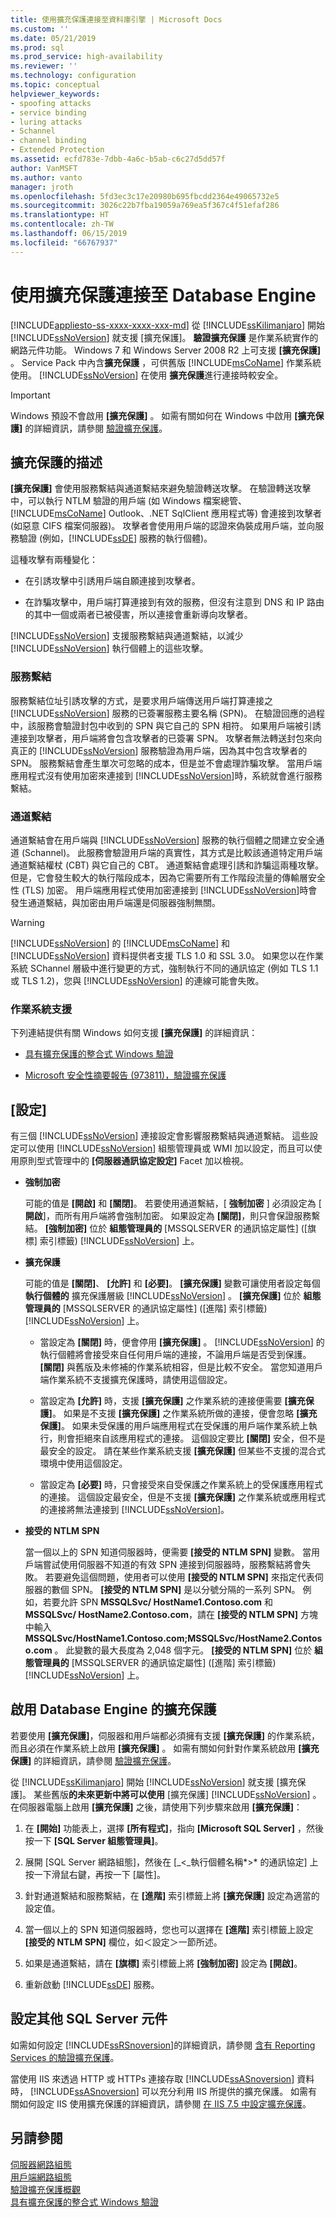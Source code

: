 ```yaml
---
title: 使用擴充保護連接至資料庫引擎 | Microsoft Docs
ms.custom: ''
ms.date: 05/21/2019
ms.prod: sql
ms.prod_service: high-availability
ms.reviewer: ''
ms.technology: configuration
ms.topic: conceptual
helpviewer_keywords:
- spoofing attacks
- service binding
- luring attacks
- Schannel
- channel binding
- Extended Protection
ms.assetid: ecfd783e-7dbb-4a6c-b5ab-c6c27d5dd57f
author: VanMSFT
ms.author: vanto
manager: jroth
ms.openlocfilehash: 5fd3ec3c17e20980b695fbcdd2364e49065732e5
ms.sourcegitcommit: 3026c22b7fba19059a769ea5f367c4f51efaf286
ms.translationtype: HT
ms.contentlocale: zh-TW
ms.lasthandoff: 06/15/2019
ms.locfileid: "66767937"
---
```

# <a name="connect-to-the-database-engine-using-extended-protection"></a>使用擴充保護連接至 Database Engine
[!INCLUDE[appliesto-ss-xxxx-xxxx-xxx-md](../../includes/appliesto-ss-xxxx-xxxx-xxx-md.md)]
  從 [!INCLUDE[ssKilimanjaro](../../includes/sskilimanjaro-md.md)] 開始 [!INCLUDE[ssNoVersion](../../includes/ssnoversion-md.md)] 就支援 [擴充保護]。 **驗證擴充保護** 是作業系統實作的網路元件功能。 Windows 7 和 Windows Server 2008 R2 上可支援 **[擴充保護]** 。 Service Pack 中內含**擴充保護** ，可供舊版 [!INCLUDE[msCoName](../../includes/msconame-md.md)] 作業系統使用。 [!INCLUDE[ssNoVersion](../../includes/ssnoversion-md.md)] 在使用 **擴充保護**進行連接時較安全。  
  
> [!IMPORTANT]  
> Windows 預設不會啟用 **[擴充保護]** 。 如需有關如何在 Windows 中啟用 **[擴充保護]** 的詳細資訊，請參閱 [驗證擴充保護](/dotnet/framework/wcf/feature-details/extended-protection-for-authentication-overview)。
  
## <a name="description-of-extended-protection"></a>擴充保護的描述  
 **[擴充保護]** 會使用服務繫結與通道繫結來避免驗證轉送攻擊。 在驗證轉送攻擊中，可以執行 NTLM 驗證的用戶端 (如 Windows 檔案總管、 [!INCLUDE[msCoName](../../includes/msconame-md.md)] Outlook、.NET SqlClient 應用程式等) 會連接到攻擊者 (如惡意 CIFS 檔案伺服器)。 攻擊者會使用用戶端的認證來偽裝成用戶端，並向服務驗證 (例如，[!INCLUDE[ssDE](../../includes/ssde-md.md)] 服務的執行個體)。  
  
 這種攻擊有兩種變化：  
  
-   在引誘攻擊中引誘用戶端自願連接到攻擊者。  
  
-   在詐騙攻擊中，用戶端打算連接到有效的服務，但沒有注意到 DNS 和 IP 路由的其中一個或兩者已被侵害，所以連接會重新導向攻擊者。  
  
 [!INCLUDE[ssNoVersion](../../includes/ssnoversion-md.md)] 支援服務繫結與通道繫結，以減少 [!INCLUDE[ssNoVersion](../../includes/ssnoversion-md.md)] 執行個體上的這些攻擊。  
  
### <a name="service-binding"></a>服務繫結  
 服務繫結位址引誘攻擊的方式，是要求用戶端傳送用戶端打算連接之 [!INCLUDE[ssNoVersion](../../includes/ssnoversion-md.md)] 服務的已簽署服務主要名稱 (SPN)。 在驗證回應的過程中，該服務會驗證封包中收到的 SPN 與它自己的 SPN 相符。 如果用戶端被引誘連接到攻擊者，用戶端將會包含攻擊者的已簽署 SPN。 攻擊者無法轉送封包來向真正的 [!INCLUDE[ssNoVersion](../../includes/ssnoversion-md.md)] 服務驗證為用戶端，因為其中包含攻擊者的 SPN。 服務繫結會產生單次可忽略的成本，但是並不會處理詐騙攻擊。 當用戶端應用程式沒有使用加密來連接到 [!INCLUDE[ssNoVersion](../../includes/ssnoversion-md.md)]時，系統就會進行服務繫結。  
  
### <a name="channel-binding"></a>通道繫結  
 通道繫結會在用戶端與 [!INCLUDE[ssNoVersion](../../includes/ssnoversion-md.md)] 服務的執行個體之間建立安全通道 (Schannel)。 此服務會驗證用戶端的真實性，其方式是比較該通道特定用戶端通道繫結權杖 (CBT) 與它自己的 CBT。 通道繫結會處理引誘和詐騙這兩種攻擊。 但是，它會發生較大的執行階段成本，因為它需要所有工作階段流量的傳輸層安全性 (TLS) 加密。 用戶端應用程式使用加密連接到 [!INCLUDE[ssNoVersion](../../includes/ssnoversion-md.md)]時會發生通道繫結，與加密由用戶端還是伺服器強制無關。  
  
> [!WARNING]  
>  [!INCLUDE[ssNoVersion](../../includes/ssnoversion-md.md)] 的 [!INCLUDE[msCoName](../../includes/msconame-md.md)] 和 [!INCLUDE[ssNoVersion](../../includes/ssnoversion-md.md)] 資料提供者支援 TLS 1.0 和 SSL 3.0。 如果您以在作業系統 SChannel 層級中進行變更的方式，強制執行不同的通訊協定 (例如 TLS 1.1 或 TLS 1.2)，您與 [!INCLUDE[ssNoVersion](../../includes/ssnoversion-md.md)] 的連線可能會失敗。  
  
### <a name="operating-system-support"></a>作業系統支援  
 下列連結提供有關 Windows 如何支援 **[擴充保護]** 的詳細資訊：  
  
-   [具有擴充保護的整合式 Windows 驗證](https://msdn.microsoft.com/library/dd639324.aspx)  
  
-   [Microsoft 安全性摘要報告 (973811)，驗證擴充保護](/security-updates/SecurityAdvisories/2009/973811)
  
## <a name="settings"></a>[設定]  
 有三個 [!INCLUDE[ssNoVersion](../../includes/ssnoversion-md.md)] 連接設定會影響服務繫結與通道繫結。 這些設定可以使用 [!INCLUDE[ssNoVersion](../../includes/ssnoversion-md.md)] 組態管理員或 WMI 加以設定，而且可以使用原則型式管理中的 **[伺服器通訊協定設定]** Facet 加以檢視。  
  
-   **強制加密**  
  
     可能的值是 **[開啟]** 和 **[關閉]**。 若要使用通道繫結，[ **強制加密** ] 必須設定為 [ **開啟**]，而所有用戶端將會強制加密。 如果設定為 **[關閉]**，則只會保證服務繫結。 **[強制加密]** 位於 **組態管理員的** [MSSQLSERVER 的通訊協定屬性] ([旗標] 索引標籤) [!INCLUDE[ssNoVersion](../../includes/ssnoversion-md.md)] 上。  
  
-   **擴充保護**  
  
     可能的值是 **[關閉]**、 **[允許]** 和 **[必要]**。 **[擴充保護]** 變數可讓使用者設定每個 **執行個體的** 擴充保護層級 [!INCLUDE[ssNoVersion](../../includes/ssnoversion-md.md)] 。 **[擴充保護]** 位於 **組態管理員的** [MSSQLSERVER 的通訊協定屬性] ([進階] 索引標籤) [!INCLUDE[ssNoVersion](../../includes/ssnoversion-md.md)] 上。  
  
    -   當設定為 **[關閉]** 時，便會停用 **[擴充保護]** 。 [!INCLUDE[ssNoVersion](../../includes/ssnoversion-md.md)] 的執行個體將會接受來自任何用戶端的連接，不論用戶端是否受到保護。 **[關閉]** 與舊版及未修補的作業系統相容，但是比較不安全。 當您知道用戶端作業系統不支援擴充保護時，請使用這個設定。  
  
    -   當設定為 **[允許]** 時，支援 **[擴充保護]** 之作業系統的連接便需要 **[擴充保護]**。 如果是不支援 **[擴充保護]** 之作業系統所做的連接，便會忽略 **[擴充保護]**。 如果未受保護的用戶端應用程式在受保護的用戶端作業系統上執行，則會拒絕來自該應用程式的連接。 這個設定要比 **[關閉]** 安全，但不是最安全的設定。 請在某些作業系統支援 **[擴充保護]** 但某些不支援的混合式環境中使用這個設定。  
  
    -   當設定為 **[必要]** 時，只會接受來自受保護之作業系統上的受保護應用程式的連接。 這個設定最安全，但是不支援 **[擴充保護]** 之作業系統或應用程式的連接將無法連接到 [!INCLUDE[ssNoVersion](../../includes/ssnoversion-md.md)]。  
  
-   **接受的 NTLM SPN**  
  
     當一個以上的 SPN 知道伺服器時，便需要 **[接受的 NTLM SPN]** 變數。 當用戶端嘗試使用伺服器不知道的有效 SPN 連接到伺服器時，服務繫結將會失敗。 若要避免這個問題，使用者可以使用 **[接受的 NTLM SPN]** 來指定代表伺服器的數個 SPN。 **[接受的 NTLM SPN]** 是以分號分隔的一系列 SPN。 例如，若要允許 SPN **MSSQLSvc/ HostName1.Contoso.com** 和 **MSSQLSvc/ HostName2.Contoso.com**，請在 **[接受的 NTLM SPN]** 方塊中輸入 **MSSQLSvc/HostName1.Contoso.com;MSSQLSvc/HostName2.Contoso.com** 。 此變數的最大長度為 2,048 個字元。 **[接受的 NTLM SPN]** 位於 **組態管理員的** [MSSQLSERVER 的通訊協定屬性] ([進階] 索引標籤) [!INCLUDE[ssNoVersion](../../includes/ssnoversion-md.md)] 上。  
  
## <a name="enabling-extended-protection-for-the-database-engine"></a>啟用 Database Engine 的擴充保護  
 若要使用 **[擴充保護]**，伺服器和用戶端都必須擁有支援 **[擴充保護]** 的作業系統，而且必須在作業系統上啟用 **[擴充保護]** 。 如需有關如何針對作業系統啟用 **[擴充保護]** 的詳細資訊，請參閱 [驗證擴充保護](/dotnet/framework/wcf/feature-details/extended-protection-for-authentication-overview)。  
  
 從 [!INCLUDE[ssKilimanjaro](../../includes/sskilimanjaro-md.md)] 開始 [!INCLUDE[ssNoVersion](../../includes/ssnoversion-md.md)] 就支援 [擴充保護]。 某些舊版**的未來更新中將可以使用** [擴充保護] [!INCLUDE[ssNoVersion](../../includes/ssnoversion-md.md)] 。 在伺服器電腦上啟用 **[擴充保護]** 之後，請使用下列步驟來啟用 **[擴充保護]**：  
  
1.  在 **[開始]** 功能表上，選擇 **[所有程式]**，指向 **[Microsoft SQL Server]** ，然後按一下 **[SQL Server 組態管理員]**。  
  
2.  展開 [SQL Server 網路組態]，然後在 [_\<_執行個體名稱*>* 的通訊協定] 上按一下滑鼠右鍵，再按一下 [屬性]。  
  
3.  針對通道繫結和服務繫結，在 **[進階]** 索引標籤上將 **[擴充保護]** 設定為適當的設定值。  
  
4.  當一個以上的 SPN 知道伺服器時，您也可以選擇在 **[進階]** 索引標籤上設定 **[接受的 NTLM SPN]** 欄位，如＜設定＞一節所述。  
  
5.  如果是通道繫結，請在 **[旗標]** 索引標籤上將 **[強制加密]** 設定為 **[開啟]**。  
  
6.  重新啟動 [!INCLUDE[ssDE](../../includes/ssde-md.md)] 服務。  
  
## <a name="configuring-other-sql-server-components"></a>設定其他 SQL Server 元件  
 如需如何設定 [!INCLUDE[ssRSnoversion](../../includes/ssrsnoversion-md.md)]的詳細資訊，請參閱 [含有 Reporting Services 的驗證擴充保護](../../reporting-services/security/extended-protection-for-authentication-with-reporting-services.md)。  
  
 當使用 IIS 來透過 HTTP 或 HTTPs 連接存取 [!INCLUDE[ssASnoversion](../../includes/ssasnoversion-md.md)] 資料時， [!INCLUDE[ssASnoversion](../../includes/ssasnoversion-md.md)] 可以充分利用 IIS 所提供的擴充保護。 如需有關如何設定 IIS 使用擴充保護的詳細資訊，請參閱 [在 IIS 7.5 中設定擴充保護](https://go.microsoft.com/fwlink/?LinkId=181105)。  
  
## <a name="see-also"></a>另請參閱  
 [伺服器網路組態](../../database-engine/configure-windows/server-network-configuration.md)   
 [用戶端網路組態](../../database-engine/configure-windows/client-network-configuration.md)   
 [驗證擴充保護概觀](https://go.microsoft.com/fwlink/?LinkID=177943)   
 [具有擴充保護的整合式 Windows 驗證](https://go.microsoft.com/fwlink/?LinkId=179922)  
  
  
